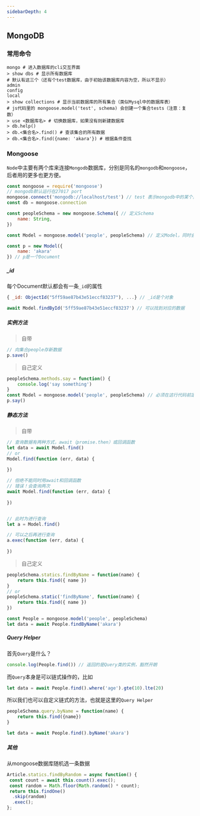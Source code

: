 ```yaml
---
sidebarDepth: 4
---
```


## MongoDB

### 常用命令

``` shell
mongo # 进入数据库的cli交互界面
> show dbs # 显示所有数据库
# 默认有这三个（还有个test数据库，由于初始该数据库内容为空，所以不显示）
admin 
config
local
> show collections # 显示当前数据库的所有集合（类似Mysql中的数据库表）
# js代码里的 mongoose.model('test', schema) 会创建一个集合tests（注意：复数）
> use <数据库名> # 切换数据库，如果没有则新建数据库
> db.help() 
> db.<集合名>.find() # 查该集合的所有数据
> db.<集合名>.find({name: 'akara'}) # 根据条件查找
```

### Mongoose

`Node`中主要有两个库来连接`Mongodb`数据库，分别是同名的`mongodb`和`mongoose`，后者用的更多也更方便。

``` js
const mongoose = require('mongoose')
// mongodb默认运行在27017 port
mongoose.connect('mongodb://localhost/test') // test 表示mongodb中的某个具体数据库
const db = mongoose.connection

const peopleSchema = new mongoose.Schema({ // 定义Schema
    name: String,
})

const Model = mongoose.model('people', peopleSchema) // 定义Model，同时会在数据库创建一个集合peoples来存放Documents

const p = new Model({
    name: 'akara'
}) // p是一个Document
```

##### _id

每个Document默认都会有一条`_id`的属性

``` js
{ _id: ObjectId("5ff59ae87b43e51eccf83237"), ...} // _id是个对象

await Model.findById('5ff59ae87b43e51eccf83237') // 可以找到对应的数据 
```



##### 实例方法

> 自带

``` js
// 向集合people存新数据
p.save()
```

> 自己定义

``` js
peopleSchema.methods.say = function() {
    console.log('say something')
}
const Model = mongoose.model('people', peopleSchema) // 必须在这行代码前定义实例原型的方法
p.say()
```

##### 静态方法

> 自带

``` js
// 查询数据有两种方式，await（promise.then）或回调函数
let data = await Model.find() 
// or 
Model.find(function (err, data) {
    
})

// 但绝不能同时用await和回调函数
// 错误！会查询两次
await Model.find(function (err, data) {
    
})


// 此时为进行查询
let a = Model.find()

// 可以之后再进行查询
a.exec(function (err, data) {
    
})
```

>  自己定义

``` js
peopleSchema.statics.findByName = function(name) {
    return this.find({ name })
}
// or
peopleSchema.static('findByName', function(name) {
    return this.find({ name })
})

const People = mongoose.model('people', peopleSchema)
let data = await People.findByName('akara')
```

##### Query Helper

首先`Query`是什么？

``` js
console.log(People.find()) // 返回的是Query类的实例，豁然开朗
```

而`Query`本身是可以链式操作的，比如

``` js
let data = await People.find().where('age').gte(10).lte(20)
```

所以我们也可以自定义链式的方法，也就是这里的`Query Helper`

``` js
peopleSchema.query.byName = function(name) {
    return this.find({name})
}

let data = await People.find().byName('akara')
```

##### 其他

从mongoose数据库随机选一条数据

``` js
Article.statics.findByRandom = async function() {
 const count = await this.count().exec();
 const random = Math.floor(Math.random() * count);
 return this.findOne()
  .skip(random)
  .exec();
};
```